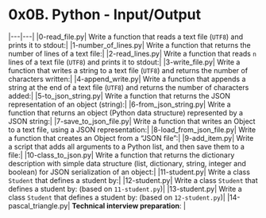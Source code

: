 # 0x0B. Python - Input/Output

|---|---|
|0-read_file.py|  Write a function that reads a text file (```UTF8```) and prints it to stdout:|
|1-number_of_lines.py|  Write a function that returns the number of lines of a text file:|
|2-read_lines.py|  Write a function that reads ```n``` lines of a text file (```UTF8```) and prints it to stdout:|
|3-write_file.py|  Write a function that writes a string to a text file (```UTF8```) and returns the number of characters written:|
|4-append_write.py|  Write a function that appends a string at the end of a text file (```UTF8```) and returns the number of characters added:|
|5-to_json_string.py|  Write a function that returns the JSON representation of an object (string):|
|6-from_json_string.py|  Write a function that returns an object (Python data structure) represented by a JSON string:|
|7-save_to_json_file.py|  Write a function that writes an Object to a text file, using a JSON representation:|
|8-load_from_json_file.py|  Write a function that creates an Object from a “JSON file”:|
|9-add_item.py|  Write a script that adds all arguments to a Python list, and then save them to a file:|
|10-class_to_json.py|  Write a function that returns the dictionary description with simple data structure (list, dictionary, string, integer and boolean) for JSON serialization of an object:|
|11-student.py|  Write a class ```Student``` that defines a student by:|
|12-student.py|  Write a class ```Student``` that defines a student by: (based on ```11-student.py```)|
|13-student.py|  Write a class ```Student``` that defines a student by: (based on ```12-student.py```)|
|14-pascal_triangle.py|  <strong>Technical interview preparation</strong>: |

